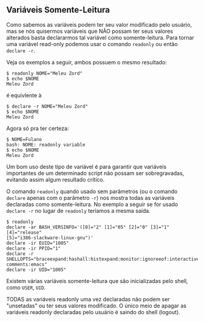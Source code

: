 ## Variáveis Somente-Leitura

Como sabemos as variáveis podem ter seu valor modificado pelo usuário,
mas se nós quisermos variáveis que NÃO possam ter seus valores alterados
basta declararmos tal variável como somente-leitura. Para tornar uma
variável read-only podemos usar o comando `readonly` ou então
`declare -r`.

Veja os exemplos a seguir, ambos possuem o mesmo resultado:

```
$ readonly NOME="Meleu Zord"
$ echo $NOME
Meleu Zord
```

é equivlente à

```
$ declare -r NOME="Meleu Zord"
$ echo $NOME
Meleu Zord
```

   Agora só pra ter certeza:

```
$ NOME=Fulano
bash: NOME: readonly variable
$ echo $NOME
Meleu Zord
```

   Um bom uso deste tipo de variável é para garantir que variáveis
importantes de um determinado script não possam ser sobregravadas,
evitando assim algum resultado crítico.

   O comando `readonly` quando usado sem parâmetros (ou o comando `declare`
apenas com o parâmetro `-r`) nos mostra todas as variáveis declaradas como
somente-leitura. No exemplo a seguir se for usado `declare -r` no lugar de
`readonly` teríamos a mesma saída.

```
$ readonly
declare -ar BASH_VERSINFO='([0]="2" [1]="05" [2]="0" [3]="1" [4]="release"
[5]="i386-slackware-linux-gnu")'
declare -ir EUID="1005"
declare -ir PPID="1"
declare -r
SHELLOPTS="braceexpand:hashall:histexpand:monitor:ignoreeof:interactive-comments:emacs"
declare -ir UID="1005"
```

Existem várias variáveis somente-leitura que são inicializadas pelo
shell, como `USER`, `UID`.

   TODAS as variáveis readonly uma vez declaradas não podem ser "unsetadas"
ou ter seus valores modificado. O único meio de apagar as variáveis
readonly declaradas pelo usuário é saindo do shell (logout).
